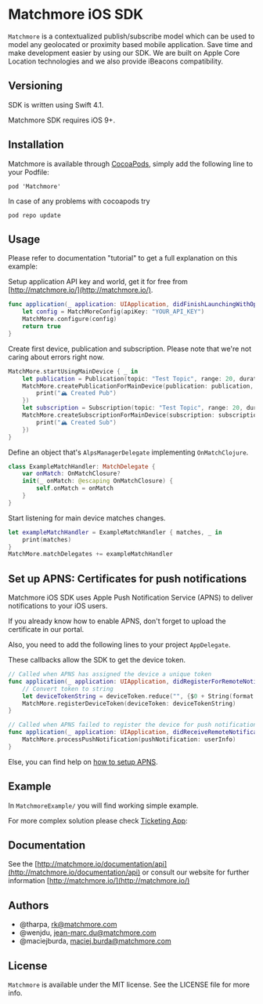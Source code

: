 # Matchmore iOS SDK

`Matchmore` is a contextualized publish/subscribe model which can be used to model any geolocated or proximity based mobile application. Save time and make development easier by using our SDK. We are built on Apple Core Location technologies and we also provide iBeacons compatibility.

## Versioning

SDK is written using Swift 4.1.

Matchmore SDK requires iOS 9+.

## Installation

Matchmore is available through [CocoaPods](http://cocoapods.org), simply add the following
line to your Podfile:

    pod 'Matchmore'
    
In case of any problems with cocoapods try

    pod repo update

## Usage

Please refer to documentation "tutorial" to get a full explanation on this example:

Setup application API key and world, get it for free from [http://matchmore.io/](http://matchmore.io/).
```swift
func application(_ application: UIApplication, didFinishLaunchingWithOptions launchOptions: [UIApplicationLaunchOptionsKey: Any]?) -> Bool {
    let config = MatchMoreConfig(apiKey: "YOUR_API_KEY")
    MatchMore.configure(config)
    return true
}
```

Create first device, publication and subscription. Please note that we're not caring about errors right now.
```swift
MatchMore.startUsingMainDevice { _ in
    let publication = Publication(topic: "Test Topic", range: 20, duration: 100, properties: ["test": "true"])
    MatchMore.createPublicationForMainDevice(publication: publication, completion: { _ in
        print("🏔 Created Pub")
    })
    let subscription = Subscription(topic: "Test Topic", range: 20, duration: 100, selector: "test = 'true'")
    MatchMore.createSubscriptionForMainDevice(subscription: subscription, completion: { _ in
        print("🏔 Created Sub")
    })
}
```

Define an object that's `AlpsManagerDelegate` implementing `OnMatchClojure`.
```swift
class ExampleMatchHandler: MatchDelegate {
    var onMatch: OnMatchClosure?
    init(_ onMatch: @escaping OnMatchClosure) {
        self.onMatch = onMatch
    }
}
```

Start listening for main device matches changes.
```swift
let exampleMatchHandler = ExampleMatchHandler { matches, _ in
    print(matches)
}
MatchMore.matchDelegates += exampleMatchHandler
```

## Set up APNS: Certificates for push notifications

Matchmore iOS SDK uses Apple Push Notification Service (APNS) to deliver notifications to your iOS users.

If you already know how to enable APNS, don't forget to upload the certificate in our portal.

Also, you need to add the following lines to your project `AppDelegate`.

These callbacks allow the SDK to get the device token.

```swift
// Called when APNS has assigned the device a unique token
func application(_ application: UIApplication, didRegisterForRemoteNotificationsWithDeviceToken deviceToken: Data) {
    // Convert token to string
    let deviceTokenString = deviceToken.reduce("", {$0 + String(format: "%02X", $1)})
    MatchMore.registerDeviceToken(deviceToken: deviceTokenString)
}

// Called when APNS failed to register the device for push notifications
func application(_ application: UIApplication, didReceiveRemoteNotification userInfo: [AnyHashable : Any]) {
    MatchMore.processPushNotification(pushNotification: userInfo)
}
```

Else, you can find help on [how to setup APNS](https://github.com/matchmore/alps-ios-sdk/blob/master/ApnsSetup.md).

## Example

In `MatchmoreExample/` you will find working simple example.

For more complex solution please check [Ticketing App](https://github.com/matchmore/alps-ios-TicketingApp):

## Documentation

See the [http://matchmore.io/documentation/api](http://matchmore.io/documentation/api) or consult our website for further information [http://matchmore.io/](http://matchmore.io/)

## Authors

- @tharpa, rk@matchmore.com
- @wenjdu, jean-marc.du@matchmore.com
- @maciejburda, maciej.burda@matchmore.com


## License

`Matchmore` is available under the MIT license. See the LICENSE file for more info.
